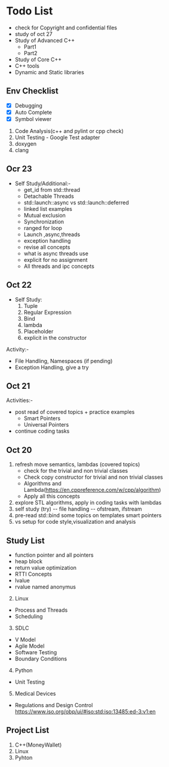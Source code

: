 # Todo List
* check for Copyright and confidential files
* study of oct 27
* Study of Advanced C++
    - Part1
    - Part2
* Study of Core C++
* C++ tools 
* Dynamic and Static libraries

## Env Checklist
- [x] Debugging
- [x] Auto Complete
- [x] Symbol viewer

1. Code Analysis(c++ and pylint or cpp check)
2. Unit Testing - Google Test adapter
3. doxygen
1. clang



## Ocr 23
* Self Study/Additional:-
    * get_id from std::thread
    * Detachable Threads
    * std::launch::async vs  std::launch::deferred
    * linked list examples
    * Mutual exclusion
    * Synchronization
    * ranged for loop
    * Launch ,async,threads
    * exception handling
    * revise all concepts
    * what is async threads use
    * explicit for no assignment
    * All threads and ipc concepts

## Oct 22
* Self Study:
    1. Tuple
    2. Regular Expression
    3. Bind
    4. lambda
    5. Placeholder
    6. explicit in the constructor

Activity:-
* File Handling, Namespaces (if pending)
* Exception Handling, give a try


## Oct 21
Activities:-
* post read of covered topics + practice examples
    - Smart Pointers
    - Universal Pointers
* continue coding tasks

## Oct 20
1. refresh move semantics, lambdas (covered topics)
    * check for the trivial and non trivial classes
    * Check copy constructor for trivial and non trivial classes
    * Algorithms and Lambda(https://en.cppreference.com/w/cpp/algorithm)
    * Apply all this concepts  
2. explore STL algorithms, apply in coding tasks with lambdas
3. self study (try) -- file handling -- ofstream, ifstream
4. pre-read
    std::bind
    some topics on templates
    smart pointers
5. vs setup for code style,visualization and analysis


## Study List

* function pointer and all pointers
* heap block
* return value optimization
* RTTI Concepts
* lvalue
* rvalue
    named 
    anonymus

2. Linux
* Process and Threads
* Scheduling

3. SDLC
* V Model
* Agile Model
* Software Testing
* Boundary Conditions

4. Python
* Unit Testing

5. Medical Devices
* Regulations and Design Control
    https://www.iso.org/obp/ui/#iso:std:iso:13485:ed-3:v1:en

## Project List
1. C++(MoneyWallet)
2. Linux
3. Pyhton